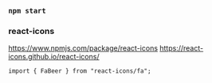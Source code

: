 ### `npm start`

### react-icons
https://www.npmjs.com/package/react-icons
https://react-icons.github.io/react-icons/
```
import { FaBeer } from "react-icons/fa";
```